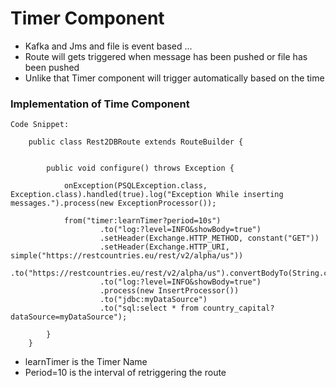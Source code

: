 # Timer Component


-	Kafka and Jms and file is event based ... 
-	Route will gets triggered when message has been pushed or file has been pushed
-	Unlike that Timer component will trigger automatically based on the time


### Implementation of Time Component

	Code Snippet:
	
		public class Rest2DBRoute extends RouteBuilder {


			public void configure() throws Exception {

				onException(PSQLException.class, Exception.class).handled(true).log("Exception While inserting messages.").process(new ExceptionProcessor());

				from("timer:learnTimer?period=10s")
						.to("log:?level=INFO&showBody=true")
						.setHeader(Exchange.HTTP_METHOD, constant("GET"))
						.setHeader(Exchange.HTTP_URI, simple("https://restcountries.eu/rest/v2/alpha/us"))
						.to("https://restcountries.eu/rest/v2/alpha/us").convertBodyTo(String.class)
						.to("log:?level=INFO&showBody=true")
						.process(new InsertProcessor())
						.to("jdbc:myDataSource")
						.to("sql:select * from country_capital?dataSource=myDataSource");

			}
		}
	
	
	
-	learnTimer is the Timer Name 
-	Period=10 is the interval of retriggering the route


	
